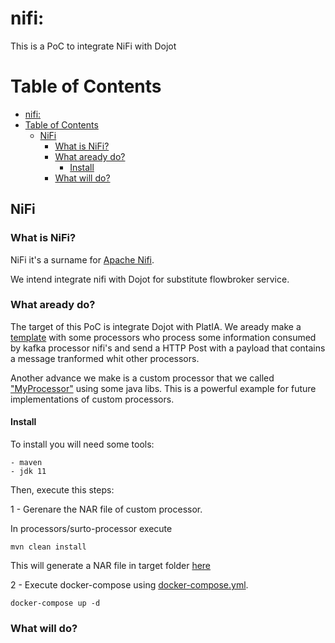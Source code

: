 # nifi:

This is a PoC to integrate NiFi with Dojot


# Table of Contents
- [nifi:](#nifi)
- [Table of Contents](#table-of-contents)
  - [NiFi](#nifi-1)
    - [What is NiFi?](#what-is-nifi)
    - [What aready do?](#what-aready-do)
      - [Install](#install)
    - [What will do?](#what-will-do)

## NiFi

### What is NiFi?

NiFi it's a surname for [Apache Nifi](https://nifi.apache.org/).

We intend integrate nifi with Dojot for substitute flowbroker service.


### What aready do?

The target of this PoC is integrate Dojot with PlatIA. We aready make a [template](./templates/template-clamper.xml) with some processors who process some information consumed by kafka processor nifi's and send a HTTP Post with a payload that contains a message tranformed whit other processors.

Another advance we make is a custom processor that we called ["MyProcessor"](./processors/surto-processor/) using some java libs. This is a powerful example for future implementations of custom processors.

#### Install

To install you will need some tools:

    - maven
    - jdk 11

Then, execute this steps:


1 -  Gerenare the NAR file of custom processor.

In processors/surto-processor execute

```shell
mvn clean install
```

This will generate a NAR file in target folder [here](./processors/surto-processor/nifi-br.com.cpqd-nar/target/)



2 - Execute docker-compose using [docker-compose.yml](./docker-compose.yml).

```shell
docker-compose up -d
```


### What will do?
